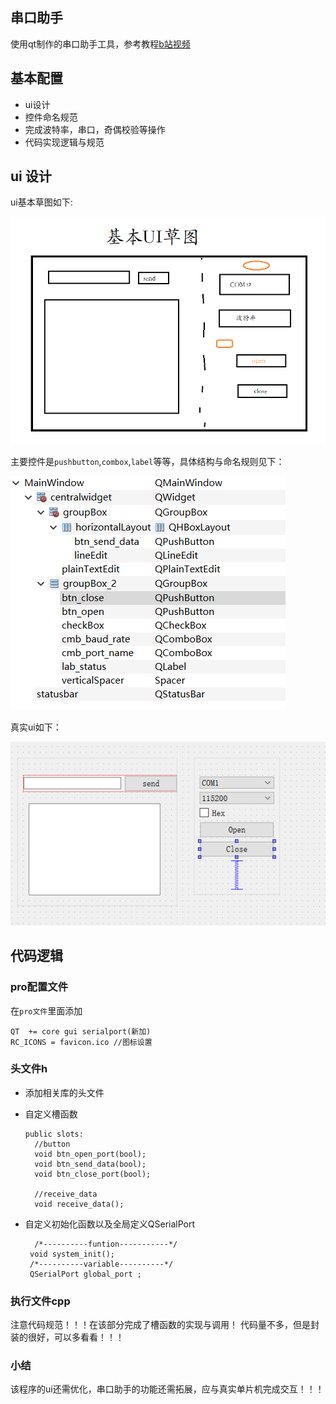 ## 串口助手

使用qt制作的串口助手工具，参考教程[b站视频](https://www.bilibili.com/video/BV1EE4117728?from=search&seid=17361953889796866788)

## 基本配置
- ui设计
- 控件命名规范
- 完成波特率，串口，奇偶校验等操作
- 代码实现逻辑与规范

## ui 设计
ui基本草图如下:

![ui草图](./asserts/串口助手.png)

主要控件是`pushbutton`,`combox`,`label`等等，具体结构与命名规则见下：

![ui配置](./asserts/串口助手_ui配置.png)

真实ui如下：

![真实ui](./asserts/串口助手_ui设置.png)

## 代码逻辑
### pro配置文件
在`pro文件`里面添加
```
QT  += core gui serialport(新加)
RC_ICONS = favicon.ico //图标设置
```
### 头文件h
- 添加相关库的头文件
- 自定义槽函数
  ```
  public slots:
    //button
    void btn_open_port(bool);
    void btn_send_data(bool);
    void btn_close_port(bool);

    //receive_data
    void receive_data();
  ```

- 自定义初始化函数以及全局定义QSerialPort
   ```
     /*----------funtion-----------*/
    void system_init();
    /*----------variable----------*/
    QSerialPort global_port ;
   ```

### 执行文件cpp
注意代码规范！！！在该部分完成了槽函数的实现与调用！
代码量不多，但是封装的很好，可以多看看！！！

### 小结
该程序的ui还需优化，串口助手的功能还需拓展，应与真实单片机完成交互！！！
